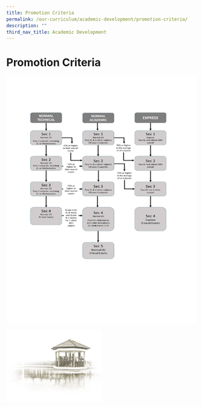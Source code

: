 ```yaml
---
title: Promotion Criteria
permalink: /our-curriculum/academic-development/promotion-criteria/
description: ""
third_nav_title: Academic Development
---
```

# Promotion Criteria

![](/images/Out%20Curriculum/Academic%20Development/Promotion%20Criteria/Promotion%20Criteria%20v2.jpg)


<img src="/images/pavilion.png" 
     style="width:50%">